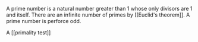 A prime number is a natural number greater than 1 whose only divisors are 1 and itself. There are an infinite number of primes by [[Euclid's theorem]]. A prime number is perforce odd.


A [[primality test]] 